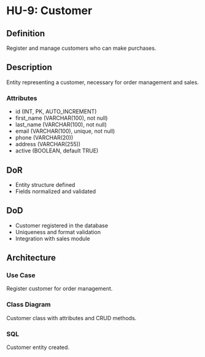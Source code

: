 # HU-9: Customer

## Definition
Register and manage customers who can make purchases.

## Description
Entity representing a customer, necessary for order management and sales.

### Attributes
- id (INT, PK, AUTO_INCREMENT)
- first_name (VARCHAR(100), not null)
- last_name (VARCHAR(100), not null)
- email (VARCHAR(100), unique, not null)
- phone (VARCHAR(20))
- address (VARCHAR(255))
- active (BOOLEAN, default TRUE)

## DoR
- Entity structure defined
- Fields normalized and validated

## DoD
- Customer registered in the database
- Uniqueness and format validation
- Integration with sales module

## Architecture
### Use Case
Register customer for order management.

### Class Diagram
Customer class with attributes and CRUD methods.

### SQL
Customer entity created.
